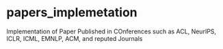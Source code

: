 # papers_implemetation
Implementation of Paper Published in COnferences such as ACL, NeurIPS, ICLR, ICML, EMNLP, ACM, and reputed Journals
